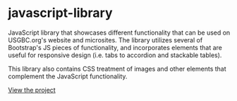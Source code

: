 # javascript-library

JavaScript library that showcases different functionality that can be used on USGBC.org's website and microsites. The library utilizes several of Bootstrap's JS pieces of functionality, and incorporates elements that are useful for responsive design (i.e. tabs to accordion and stackable tables).

This library also contains CSS treatment of images and other elements that complement the JavaScript functionality.

[View the project](https://megancoyle.github.io/javascript-library/)
